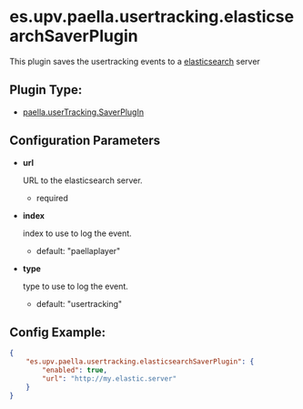 ---
---

# es.upv.paella.usertracking.elasticsearchSaverPlugin

This plugin saves the usertracking events to a [elasticsearch](https://www.elastic.co/) server

## Plugin Type:
- [paella.userTracking.SaverPlugIn](../developer/plugin_types.md)

## Configuration Parameters

* **url**

	URL to the elasticsearch server.
	- required

* **index**

	index to use to log the event.
	- default: "paellaplayer"

* **type**

	type to use to log the event.
	- default: "usertracking"


## Config Example:

```json
{
	"es.upv.paella.usertracking.elasticsearchSaverPlugin": {
		"enabled": true,
		"url": "http://my.elastic.server"
	}
}
```
